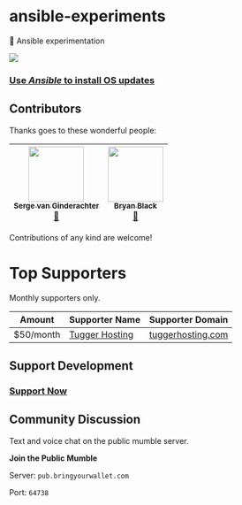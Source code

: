 # ansible-experiments
:microscope: Ansible experimentation

![](https://thumbs.gfycat.com/FalseGranularDogwoodclubgall-size_restricted.gif)


### [Use _Ansible_ to install OS updates](/package_updates)


## Contributors

Thanks goes to these wonderful people:

<!-- ALL-CONTRIBUTORS-LIST:START - Do not remove or modify this section -->
| [<img src="https://avatars2.githubusercontent.com/u/382239" width="100px;"/><br /><sub>Serge van Ginderachter</sub>](https://github.com/srgvg)<br />[📖](https://github.com/stationgroup/ansible-experiments/commits?author=srgvg) | [<img src="https://avatars.githubusercontent.com/u/5644977?v=3" width="100px;"/><br /><sub>Bryan Black</sub>](https://bringyourwallet.com)<br />[📖](https://github.com/stationgroup/ansible-experiments/commits?author=reelsense) |
| :---: | :---: |

<!-- ALL-CONTRIBUTORS-LIST:END -->

Contributions of any kind are welcome!


# Top Supporters

Monthly supporters only.

Amount     | Supporter Name            | Supporter Domain       
-----------|---------------------------|------------------------
$50/month  | [Tugger Hosting][thgh]    | [tuggerhosting.com][th]

[reelsense]: https://github.com/reelsense
[byw]: http://frothymix.info
[thgh]: https://github.com/TuggerHosting
[th]: https://tuggerhosting.com/
[ydn]: https://yelladognetworks.com


## Support Development

### **[Support Now](https://reelsense.tv/donate)**


## Community Discussion

Text and voice chat on the public mumble server.

**Join the Public Mumble**

Server: `pub.bringyourwallet.com`

Port: `64738`
